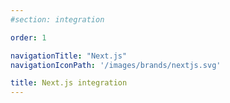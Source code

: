 ```yaml
---
#section: integration

order: 1

navigationTitle: "Next.js"
navigationIconPath: '/images/brands/nextjs.svg'

title: Next.js integration
---
```

